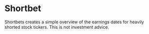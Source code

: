 # Shortbet
Shortbets creates a simple overview of the earnings dates for heavily shorted stock tickers. This is not investment advice.


